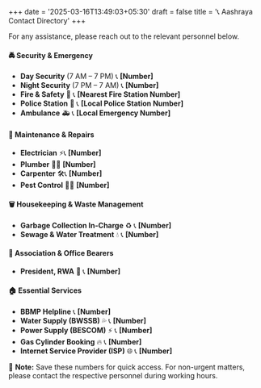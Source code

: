 +++
date = '2025-03-16T13:49:03+05:30'
draft = false
title = '📞 Aashraya Contact Directory'
+++

For any assistance, please reach out to the relevant personnel below.  

#### **🚔 Security & Emergency**  
- **Day Security** (7 AM – 7 PM) 📞 **[Number]**  
- **Night Security** (7 PM – 7 AM) 📞 **[Number]**  
- **Fire & Safety** 🚒 📞 **[Nearest Fire Station Number]**  
- **Police Station** 🚓 📞 **[Local Police Station Number]**  
- **Ambulance** 🚑 📞 **[Local Emergency Number]**  


#### **🔧 Maintenance & Repairs**  
- **Electrician** ⚡📞 **[Number]**  
- **Plumber** 🚰📞 **[Number]**  
- **Carpenter** 🛠️📞 **[Number]**  
- **Pest Control** 🦟📞 **[Number]**  


#### **🗑️ Housekeeping & Waste Management**  
- **Garbage Collection In-Charge** ♻️ 📞 **[Number]**  
- **Sewage & Water Treatment** 💧 📞 **[Number]**  


#### **🏢 Association & Office Bearers**    
- **President, RWA** 🏡 📞 **[Number]**  


#### **🏠 Essential Services**  
- **BBMP Helpline** 📞 **[Number]**  
- **Water Supply (BWSSB)** 💦 📞 **[Number]**  
- **Power Supply (BESCOM)** ⚡ 📞 **[Number]**  
- **Gas Cylinder Booking** 🔥 📞 **[Number]**  
- **Internet Service Provider (ISP)** 🌐 📞 **[Number]**  


📢 **Note:** Save these numbers for quick access. For non-urgent matters, please contact the respective personnel during working hours.  
